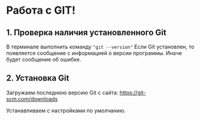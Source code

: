 # Работа c GIT!

## 1. Проверка наличия установленного Git
В терминале выполнить команду `"git --version"`
Если Git установлен, то появляется сообщение с информацией о версии программы. Иначе будет сообщение об ошибке.

## 2. Установка Git
Загружаем последнюю версию Git с сайта: https://git-scm.com/downloads

Устанавливаем с настройками по умолчанию.